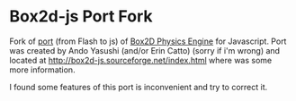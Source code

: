 Box2d-js Port Fork
==================

Fork of [port](http://box2d-js.sourceforge.net/index.html) (from Flash to js)
of [Box2D Physics Engine](http://box2d.org/) for Javascript.
Port was created by Ando Yasushi (and/or Erin Catto) (sorry if i'm wrong)
and located at http://box2d-js.sourceforge.net/index.html
where was some more information.

I found some features of this port is inconvenient and try to correct it.

